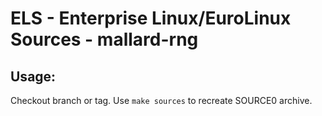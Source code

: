 # ELS - Enterprise Linux/EuroLinux Sources - mallard-rng
 
## Usage:
  Checkout branch or tag. Use `make sources` to recreate  SOURCE0 archive.
